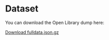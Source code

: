 # Dataset

You can download the Open Library dump here:

[Download fulldata.json.gz](https://github.com/Lymeee/Book-Search/releases/latest)

